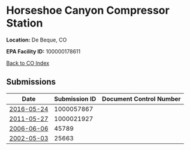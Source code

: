 # Horseshoe Canyon Compressor Station

**Location:** De Beque, CO

**EPA Facility ID:** 100000178611

[Back to CO Index](../../index.md)

## Submissions

| Date | Submission ID | Document Control Number |
|------|--------------|-------------------------|
| [2016-05-24](submissions/1000057867.md) | 1000057867 |  |
| [2011-05-27](submissions/1000021927.md) | 1000021927 |  |
| [2006-06-06](submissions/45789.md) | 45789 |  |
| [2002-05-03](submissions/25663.md) | 25663 |  |
